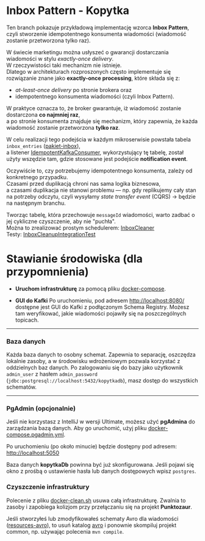# Inbox Pattern - Kopytka

Ten branch pokazuje przykładową implementację wzorca **Inbox Pattern**,
czyli stworzenie idempotentnego konsumenta wiadomości (wiadomość zostanie przetworzona tylko raz).

W świecie marketingu można usłyszeć o gwarancji dostarczania wiadomości w stylu *exactly-once delivery*.  
W rzeczywistości taki mechanizm nie istnieje.  
Dlatego w architekturach rozproszonych często implementuje się rozwiązanie znane jako
**exactly-once processing**, które składa się z:
* *at-least-once delivery* po stronie brokera oraz
* idempotentnego konsumenta wiadomości (czyli Inbox Pattern).

W praktyce oznacza to, że broker gwarantuje, iż wiadomość zostanie dostarczona **co najmniej raz**,  
a po stronie konsumenta znajduje się mechanizm, który zapewnia, że każda wiadomość zostanie przetworzona **tylko raz**.

W celu realizacji tego podejścia w każdym mikroserwisie powstała tabela `inbox_entries` ([pakiet-inbox](common/src/main/java/pl/kopytka/common/inbox)),  
a listener [IdempotentKafkaConsumer](common/src/main/java/pl/kopytka/common/kafka/consumer/IdempotentKafkaConsumer.java), wykorzystujący tę tabelę, został użyty wszędzie tam,
gdzie stosowane jest podejście **notification event**.

Oczywiście to, czy potrzebujemy idempotentnego konsumenta, zależy od konkretnego przypadku.  
Czasami przed duplikacją chroni nas sama logika biznesowa,  
a czasami duplikacja nie stanowi problemu — np. gdy replikujemy cały stan na potrzeby odczytu, czyli wysyłamy *state transfer event* (CQRS) → będzie na następnym branchu.

Tworząc tabelę, która przechowuje `messageId` wiadomości, warto zadbać o jej cykliczne czyszczenie, aby nie "puchła".  
Można to zrealizować prostym schedulerem: [InboxCleaner](common/src/main/java/pl/kopytka/common/inbox/InboxCleaner.java)  
Testy: [InboxCleanupIntegrationTest](common/src/test/java/pl/kopytka/common/inbox/InboxCleanupIntegrationTest.java)

# Stawianie środowiska (dla przypomnienia)

* **Uruchom infrastrukturę** za pomocą pliku [docker-compose](infrastructure/docker-compose.yml).

* **GUI do Kafki**
  Po uruchomieniu, pod adresem [http://localhost:8080/](http://localhost:8080/) dostępne jest GUI do Kafki z podłączonym Schema Registry. Możesz tam weryfikować, jakie wiadomości pojawiły się na poszczególnych topicach.

---

### Baza danych

Każda baza danych to osobny schemat. Zapewnia to separację, oszczędza lokalnie zasoby, a w środowisku wdrożeniowym pozwala korzystać z oddzielnych baz danych.
Po zalogowaniu się do bazy jako użytkownik `admin_user` z hasłem `admin_password` (`jdbc:postgresql://localhost:5432/kopytkadb`), masz dostęp do wszystkich schematów.

---

### PgAdmin (opcjonalnie)

Jeśli nie korzystasz z IntelliJ w wersji Ultimate, możesz użyć **pgAdmina** do zarządzania bazą danych.
Aby go uruchomić, użyj pliku [docker-compose.pgadmin.yml](infrastructure/docker-compose.pgadmin.yml).

Po uruchomieniu (po około minucie) będzie dostępny pod adresem:
[http://localhost:5050](http://localhost:5050)

Baza danych **kopytkaDb** powinna być już skonfigurowana.
Jeśli pojawi się okno z prośbą o ustawienie hasła lub danych dostępowych wpisz `postgres`.


### Czyszczenie infrastruktury

Polecenie z pliku [docker-clean.sh](infrastructure/docker-clean.sh) usuwa całą infrastrukturę.
Zwalnia to zasoby i zapobiega kolizjom przy przełączaniu się na projekt **Punktozaur**.

Jeśli stworzyłeś lub zmodyfikowałeś schematy Avro dla wiadomości ([resources-avro](common/src/main/resources/avro)), to usuń katalog
[avro](common/src/main/java/pl/kopytka/avro) i ponownie skompiluj projekt common, np. używając polecenia `mvn compile`.

